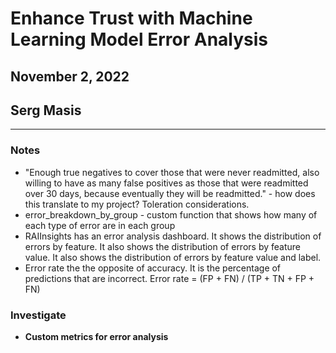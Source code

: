 # Enhance Trust with Machine Learning Model Error Analysis
## November 2, 2022
## Serg Masis
---
### Notes

- "Enough true negatives to cover those that were never readmitted, also willing to have as many false positives as those that were readmitted over 30 days, because eventually they will be readmitted." - how does this translate to my project? Toleration considerations.
- error_breakdown_by_group - custom function that shows how many of each type of error are in each group 
- RAIInsights has an error analysis dashboard. It shows the distribution of errors by feature. It also shows the distribution of errors by feature value. It also shows the distribution of errors by feature value and label.
- Error rate the the opposite of accuracy. It is the percentage of predictions that are incorrect. Error rate = (FP + FN) / (TP + TN + FP + FN)

### Investigate
- **Custom metrics for error analysis** 
